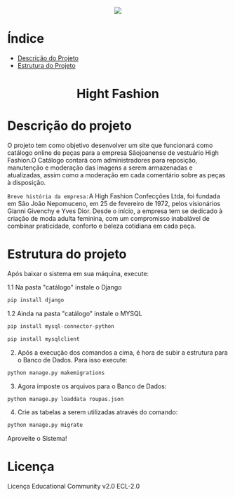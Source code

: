 

<p align="center">
<img loading="lazy" src="http://img.shields.io/static/v1?label=STATUS&message=EM%20DESENVOLVIMENTO&color=GREEN&style=for-the-badge"/>
</p>

# Índice 
* [Descrição do Projeto](#-Descrição-do-projeto)
* [Estrutura do Projeto](#Estrutura-do-projeto)

<h1 align="center"> Hight Fashion </h1>

# Descrição do projeto
O projeto tem como objetivo desenvolver um site que funcionará como catálogo online de peças para a empresa Sãojoanense de vestuário High Fashion.O Catálogo contará com administradores para reposição, manutenção e moderação das imagens a serem armazenadas e atualizadas, assim como a moderação em cada comentário sobre as peças à disposição.


`Breve história da empresa:`A High Fashion Confecções Ltda, foi fundada em São João Nepomuceno, em 25 de fevereiro de 1972, pelos visionários Gianni Givenchy e Yves Dior. Desde o início, a empresa tem se dedicado à criação de moda adulta feminina, com um compromisso inabalável de combinar praticidade, conforto e beleza cotidiana em cada peça.

# Estrutura do projeto
Após baixar o sistema em sua máquina, execute:

1.1 Na pasta "catálogo" instale o Django

```python 
pip install django
```
1.2 Ainda na pasta "catálogo" instale o MYSQL

```python
pip install mysql-connector-python
```

```python
pip install mysqlclient
```
2. Após a execução dos comandos a cima, é hora de subir a estrutura para o Banco de Dados. Para isso execute:

```python
python manage.py makemigrations
```

3. Agora imposte os arquivos para o Banco de Dados:

```python
python manage.py loaddata roupas.json
```

4. Crie as tabelas a serem utilizadas através do comando:

```python
python manage.py migrate
```

Aproveite o Sistema!

# Licença
Licença Educational Community v2.0 ECL-2.0





 






